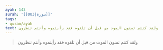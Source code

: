 ```yaml
---
ayah: 143
surah: '[[003|سورة]]'
tags:
- quran/ayah
text: ولقد كنتم تمنون الموت من قبل أن تلقوه فقد رأيتموه وأنتم تنظرون
---
```

> ولقد كنتم تمنون الموت من قبل أن تلقوه فقد رأيتموه وأنتم تنظرون
